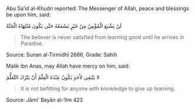 Abu Sa’id al-Khudri reported: The Messenger of Allah, peace and blessings be upon him, said:

لَنْ يَشْبَعَ الْمُؤْمِنُ مِنْ خَيْرٍ يَسْمَعُهُ حَتَّى يَكُونَ مُنْتَهَاهُ الْجَنَّةُ

> The believer is never satisfied from learning good until he arrives in Paradise.

Source: Sunan al-Tirmidhī 2686, Grade: Sahih

Malik ibn Anas, may Allah have mercy on him, said:

لا يَنْبَغِي لأَحَدٍ يَكُونُ عِنْدَهُ الْعِلْمُ أَنْ يَتْرُكَ التَّعَلُّمَ

> It is not befitting for anyone with knowledge to give up learning.

Source: Jāmi’ Bayān al-‘Ilm 423
